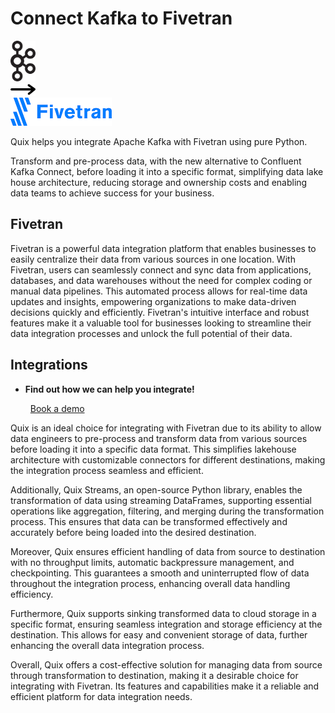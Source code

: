 # Connect Kafka to Fivetran

<div class="connect-images cards blog-grid-card" markdown>
<div>
<img src="../images/kafka_logo.png" width="40px" />
</div>
<div>
<img src="../images/arrow.svg" width="40px" />
</div>
<div>
<img src="./images/fivetran_1.jpg" />
</div>
</div>

Quix helps you integrate Apache Kafka with Fivetran using pure Python.

Transform and pre-process data, with the new alternative to Confluent Kafka Connect, before loading it into a specific format, simplifying data lake house architecture, reducing storage and ownership costs and enabling data teams to achieve success for your business.

## Fivetran

Fivetran is a powerful data integration platform that enables businesses to easily centralize their data from various sources in one location. With Fivetran, users can seamlessly connect and sync data from applications, databases, and data warehouses without the need for complex coding or manual data pipelines. This automated process allows for real-time data updates and insights, empowering organizations to make data-driven decisions quickly and efficiently. Fivetran's intuitive interface and robust features make it a valuable tool for businesses looking to streamline their data integration processes and unlock the full potential of their data.

## Integrations

<div class="grid cards" markdown>

- __Find out how we can help you integrate!__

    <a class="md-button md-button--primary" href="https://share.hsforms.com/1iW0TmZzKQMChk0lxd_tGiw4yjw2?__hstc=175542013.2303933fbd746c0ac86d9ccbe9bc9100.1728383268831.1729603416735.1729620918855.31&__hssc=175542013.1.1729620918855&__hsfp=2132701734" target="_blank" style="margin:.5rem;">Book a demo</a>

</div>


Quix is an ideal choice for integrating with Fivetran due to its ability to allow data engineers to pre-process and transform data from various sources before loading it into a specific data format. This simplifies lakehouse architecture with customizable connectors for different destinations, making the integration process seamless and efficient.

Additionally, Quix Streams, an open-source Python library, enables the transformation of data using streaming DataFrames, supporting essential operations like aggregation, filtering, and merging during the transformation process. This ensures that data can be transformed effectively and accurately before being loaded into the desired destination.

Moreover, Quix ensures efficient handling of data from source to destination with no throughput limits, automatic backpressure management, and checkpointing. This guarantees a smooth and uninterrupted flow of data throughout the integration process, enhancing overall data handling efficiency.

Furthermore, Quix supports sinking transformed data to cloud storage in a specific format, ensuring seamless integration and storage efficiency at the destination. This allows for easy and convenient storage of data, further enhancing the overall data integration process.

Overall, Quix offers a cost-effective solution for managing data from source through transformation to destination, making it a desirable choice for integrating with Fivetran. Its features and capabilities make it a reliable and efficient platform for data integration needs.

